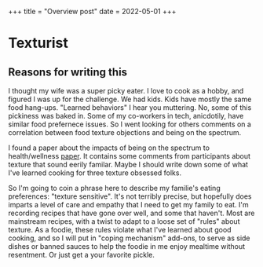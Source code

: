 +++
title = "Overview post"
date = 2022-05-01
+++

# Texturist


## Reasons for writing this

I thought my wife was a super picky eater.  I love to cook as a hobby, and figured I was up for the challenge.  We had kids.
Kids have mostly the same food hang-ups. "Learned behaviors" I hear you muttering.  No, some of this pickiness was baked in.  Some of my co-workers in tech, anicdotily,
 have similar food prefernece issues. So I went looking for others comments on a correlation between food texture objections and being on the spectrum.

I found a paper about the impacts of being on the spectrum to health/wellness [paper](https://www.ncbi.nlm.nih.gov/pmc/articles/PMC6715205/). It contains some comments
from participants about texture that sound eerily familar. Maybe I should write down some of what I've learned cooking for three texture obsessed folks.

So I'm going to coin a phrase here to describe my familie's eating preferences: "texture sensitive".
It's not terribly precise, but hopefully does imparts a level of care and empathy that I need to get my family to eat.
I'm recording recipes that have gone over well, and some that haven't. Most are mainstream recipes, with a twist to adapt to a loose set of "rules" about texture.  As a foodie, these rules violate
 what I've learned about good cooking, and so I will put in "coping mechanism" add-ons, to serve as side dishes or banned sauces to help the foodie in me enjoy mealtime without resentment. Or just get
 a your favorite pickle.

